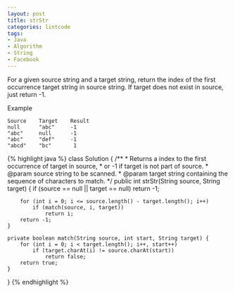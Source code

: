 ```yaml
---
layout: post
title: strStr
categories: lintcode
tags:
- Java
- Algorithm
- String
- Facebook
---
```


For a given source string and a target string, return the index of the first occurrence target string in source string. If target does not exist in source, just return -1.

Example

```
Source    Target    Result
null      "abc"     -1
"abc"     null      -1
"abc"     "def"     -1
"abcd"    "bc"       1
```

{% highlight java %}
class Solution {
    /**
     * Returns a index to the first occurrence of target in source,
     * or -1  if target is not part of source.
     * @param source string to be scanned.
     * @param target string containing the sequence of characters to match.
     */
    public int strStr(String source, String target) {
        if (source == null || target == null)
            return -1;
            
        for (int i = 0; i <= source.length() - target.length(); i++)
            if (match(source, i, target))
                return i;
        return -1;
    }
    
    private boolean match(String source, int start, String target) {
        for (int i = 0; i < target.length(); i++, start++)
            if (target.charAt(i) != source.charAt(start))
                return false;
        return true;
    }
}
{% endhighlight %}
